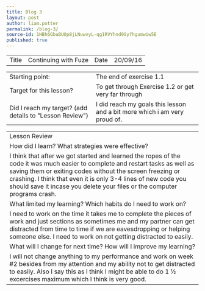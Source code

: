 ```yaml
---
title: Blog 3
layout: post
author: liam.potter
permalink: /blog-3/
source-id: 1HBh6GbuBUOp8jLNuwvyL-qg1RVYhnd9Syfhgumwiw5E
published: true
---
```

<table>
  <tr>
    <td>Title</td>
    <td>Continuing with Fuze</td>
    <td>Date</td>
    <td>20/09/16</td>
  </tr>
</table>


<table>
  <tr>
    <td>Starting point:</td>
    <td>The end of exercise 1.1</td>
  </tr>
  <tr>
    <td>Target for this lesson?</td>
    <td>To get through Exercise 1.2 or get very far through</td>
  </tr>
  <tr>
    <td>Did I reach my target? 
(add details to "Lesson Review")</td>
    <td> I did reach my goals this lesson and a bit more which i am very proud of.</td>
  </tr>
</table>


<table>
  <tr>
    <td>Lesson Review</td>
  </tr>
  <tr>
    <td>How did I learn? What strategies were effective? </td>
  </tr>
  <tr>
    <td>I think that after we got started and learned the ropes of the code it was much easier to complete and restart tasks as well as saving them or exiting codes without the screen freezing or crashing. I think that even it is only 3-4 lines of new code you should save it incase you delete your files or the computer programs crash.</td>
  </tr>
  <tr>
    <td>What limited my learning? Which habits do I need to work on? </td>
  </tr>
  <tr>
    <td>I need to work on the time it takes me to complete the pieces of work and just sections as sometimes me and my partner can get distracted from time to time if we are eavesdropping or helping someone else. I need to work on not getting distracted to easily. </td>
  </tr>
  <tr>
    <td>What will I change for next time? How will I improve my learning?</td>
  </tr>
  <tr>
    <td>I will not change anything to my performance and work on week #2 besides from my attention and my ability not to get distracted to easily. Also I say this as I think I might be able to do 1 ½ excercises maximum which I think is very good. </td>
  </tr>
</table>




